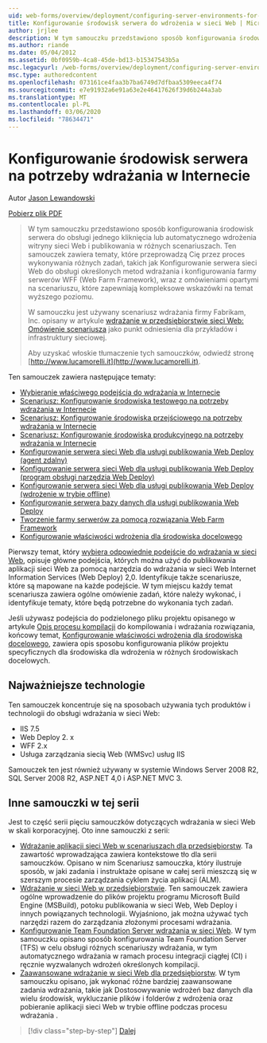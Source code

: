 ```yaml
---
uid: web-forms/overview/deployment/configuring-server-environments-for-web-deployment/configuring-server-environments-for-web-deployment
title: Konfigurowanie środowisk serwera do wdrożenia w sieci Web | Microsoft Docs
author: jrjlee
description: W tym samouczku przedstawiono sposób konfigurowania środowisk serwera do obsługi jednego kliknięcia, automatycznego wdrożenia witryny sieci Web i publikowania ich w różnych scen...
ms.author: riande
ms.date: 05/04/2012
ms.assetid: 0bf0959b-4ca8-45de-bd13-b15347543b5a
msc.legacyurl: /web-forms/overview/deployment/configuring-server-environments-for-web-deployment/configuring-server-environments-for-web-deployment
msc.type: authoredcontent
ms.openlocfilehash: 073161ce4faa3b7ba6749d7dfbaa5309eeca4f74
ms.sourcegitcommit: e7e91932a6e91a63e2e46417626f39d6b244a3ab
ms.translationtype: MT
ms.contentlocale: pl-PL
ms.lasthandoff: 03/06/2020
ms.locfileid: "78634471"
---
```

# <a name="configuring-server-environments-for-web-deployment"></a>Konfigurowanie środowisk serwera na potrzeby wdrażania w Internecie

Autor [Jason Lewandowski](https://github.com/jrjlee)

[Pobierz plik PDF](https://msdnshared.blob.core.windows.net/media/MSDNBlogsFS/prod.evol.blogs.msdn.com/CommunityServer.Blogs.Components.WeblogFiles/00/00/00/63/56/8130.DeployingWebAppsInEnterpriseScenarios.pdf)

> W tym samouczku przedstawiono sposób konfigurowania środowisk serwera do obsługi jednego kliknięcia lub automatycznego wdrożenia witryny sieci Web i publikowania w różnych scenariuszach. Ten samouczek zawiera tematy, które przeprowadzą Cię przez proces wykonywania różnych zadań, takich jak Konfigurowanie serwera sieci Web do obsługi określonych metod wdrażania i konfigurowania farmy serwerów WFF (Web Farm Framework), wraz z omówieniami opartymi na scenariuszu, które zapewniają kompleksowe wskazówki na temat wyższego poziomu.
> 
> W samouczku jest używany scenariusz wdrażania firmy Fabrikam, Inc. opisany w artykule [wdrażanie w przedsiębiorstwie sieci Web: Omówienie scenariusza](../deploying-web-applications-in-enterprise-scenarios/enterprise-web-deployment-scenario-overview.md) jako punkt odniesienia dla przykładów i infrastruktury sieciowej.
> 
> Aby uzyskać włoskie tłumaczenie tych samouczków, odwiedź stronę [http://www.lucamorelli.it](http://www.lucamorelli.it).

Ten samouczek zawiera następujące tematy:

- [Wybieranie właściwego podejścia do wdrażania w Internecie](choosing-the-right-approach-to-web-deployment.md)
- [Scenariusz: Konfigurowanie środowiska testowego na potrzeby wdrażania w Internecie](scenario-configuring-a-test-environment-for-web-deployment.md)
- [Scenariusz: Konfigurowanie środowiska przejściowego na potrzeby wdrażania w Internecie](scenario-configuring-a-staging-environment-for-web-deployment.md)
- [Scenariusz: Konfigurowanie środowiska produkcyjnego na potrzeby wdrażania w Internecie](scenario-configuring-a-production-environment-for-web-deployment.md)
- [Konfigurowanie serwera sieci Web dla usługi publikowania Web Deploy (agent zdalny)](configuring-a-web-server-for-web-deploy-publishing-remote-agent.md)
- [Konfigurowanie serwera sieci Web dla usługi publikowania Web Deploy (program obsługi narzędzia Web Deploy)](configuring-a-web-server-for-web-deploy-publishing-web-deploy-handler.md)
- [Konfigurowanie serwera sieci Web dla usługi publikowania Web Deploy (wdrożenie w trybie offline)](configuring-a-web-server-for-web-deploy-publishing-offline-deployment.md)
- [Konfigurowanie serwera bazy danych dla usługi publikowania Web Deploy](configuring-a-database-server-for-web-deploy-publishing.md)
- [Tworzenie farmy serwerów za pomocą rozwiązania Web Farm Framework](creating-a-server-farm-with-the-web-farm-framework.md)
- [Konfigurowanie właściwości wdrożenia dla środowiska docelowego](configuring-deployment-properties-for-a-target-environment.md)

Pierwszy temat, który [wybiera odpowiednie podejście do wdrażania w sieci Web](choosing-the-right-approach-to-web-deployment.md), opisuje główne podejścia, których można użyć do publikowania aplikacji sieci Web za pomocą narzędzia do wdrażania w sieci Web Internet Information Services (Web Deploy) 2,0. Identyfikuje także scenariusze, które są mapowane na każde podejście. W tym miejscu każdy temat scenariusza zawiera ogólne omówienie zadań, które należy wykonać, i identyfikuje tematy, które będą potrzebne do wykonania tych zadań.

Jeśli używasz podejścia do podzielonego pliku projektu opisanego w artykule [Opis procesu kompilacji](../web-deployment-in-the-enterprise/understanding-the-build-process.md) do kompilowania i wdrażania rozwiązania, końcowy temat, [Konfigurowanie właściwości wdrożenia dla środowiska docelowego](configuring-deployment-properties-for-a-target-environment.md), zawiera opis sposobu konfigurowania plików projektu specyficznych dla środowiska dla wdrożenia w różnych środowiskach docelowych.

## <a name="key-technologies"></a>Najważniejsze technologie

Ten samouczek koncentruje się na sposobach używania tych produktów i technologii do obsługi wdrażania w sieci Web:

- IIS 7.5
- Web Deploy 2. x
- WFF 2.x
- Usługa zarządzania siecią Web (WMSvc) usług IIS

Samouczek ten jest również używany w systemie Windows Server 2008 R2, SQL Server 2008 R2, ASP.NET 4,0 i ASP.NET MVC 3.

## <a name="other-tutorials-in-this-series"></a>Inne samouczki w tej serii

Jest to część serii pięciu samouczków dotyczących wdrażania w sieci Web w skali korporacyjnej. Oto inne samouczki z serii:

- [Wdrażanie aplikacji sieci Web w scenariuszach dla przedsiębiorstw](../deploying-web-applications-in-enterprise-scenarios/deploying-web-applications-in-enterprise-scenarios.md). Ta zawartość wprowadzająca zawiera kontekstowe tło dla serii samouczków. Opisano w nim Scenariusz samouczka, który ilustruje sposób, w jaki zadania i instruktaże opisane w całej serii mieszczą się w szerszym procesie zarządzania cyklem życia aplikacji (ALM).
- [Wdrażanie w sieci Web w przedsiębiorstwie](../web-deployment-in-the-enterprise/web-deployment-in-the-enterprise.md). Ten samouczek zawiera ogólne wprowadzenie do plików projektu programu Microsoft Build Engine (MSBuild), potoku publikowania w sieci Web, Web Deploy i innych powiązanych technologii. Wyjaśniono, jak można używać tych narzędzi razem do zarządzania złożonymi procesami wdrażania.
- [Konfigurowanie Team Foundation Server wdrażania w sieci Web](../configuring-team-foundation-server-for-web-deployment/configuring-team-foundation-server-for-web-deployment.md). W tym samouczku opisano sposób konfigurowania Team Foundation Server (TFS) w celu obsługi różnych scenariuszy wdrażania, w tym automatycznego wdrażania w ramach procesu integracji ciągłej (CI) i ręcznie wyzwalanych wdrożeń określonych kompilacji.
- [Zaawansowane wdrażanie w sieci Web dla przedsiębiorstw](../advanced-enterprise-web-deployment/advanced-enterprise-web-deployment.md). W tym samouczku opisano, jak wykonać różne bardziej zaawansowane zadania wdrażania, takie jak Dostosowywanie wdrożeń baz danych dla wielu środowisk, wykluczanie plików i folderów z wdrożenia oraz pobieranie aplikacji sieci Web w trybie offline podczas procesu wdrażania .

> [!div class="step-by-step"]
> [Dalej](choosing-the-right-approach-to-web-deployment.md)

